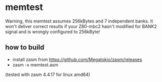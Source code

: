 # memtest

Warning, this memtest assumes 256kBytes and 7 independent banks. It won't deliver correct results if your Z80-mbc2 hasn't modified for BANK2 signal and is wrongly configured to 256kByte!

## how to build

* install zasm from https://github.com/Megatokio/zasm/releases
* zasm -x memtest.asm

(tested with zasm 4.4.17 for linux amd64)


